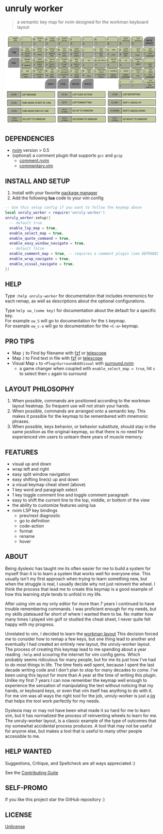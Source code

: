 # unruly worker
> a semantic key map for nvim designed for the workman keyboard layout

![unruly worker vim layout cheatsheet](./asset/cheatsheet.png)

## DEPENDENCIES
* [nvim](https://neovim.io/) version > 0.5
* (optional) a comment plugin that supports `gcc` and `gcip` 
  * [comment.nvim](https://github.com/numToStr/Comment.nvim)
  * [commentary.vim](https://github.com/tpope/vim-commentary)

## INSTALL AND SETUP
1. Install with your favorite [package manager](https://github.com/savq/paq-nvim)
2. Add the following **lua** code to your vim config

``` lua
-- Use this setup config if you want to follow the keymap above
local unruly_worker = require('unruly-worker')
unruly_worker.setup({
  -- default true
  enable_lsp_map = true,
  enable_select_map = true,
  enable_quote_command = true,
  enable_easy_window_navigate = true,
  -- default false
  enable_comment_map = true, -- requires a comment plugin (see DEPENDENCIES above)
  enable_wrap_navigate = true,
  enable_visual_navigate = true,
})
```

## HELP
Type `:help unruly-worker` for documentation that includes mnemonics for each
remap, as well as descriptions about the optional configurations.

Type `help uw_(some key)` for documentation about the default for a specific key.  
For example `uw_S` will go to documentation for the `S` keymap.  
For example `uw_c-a` will go to documentation for the `<C-a>` keymap.  

## PRO TIPS
* Map `j` to Find by filename with [fzf](https://github.com/junegunn/fzf.vim) or [telescope](https://github.com/nvim-telescope/telescope.nvim)
* Map `J` to Find text in file with [fzf](https://github.com/junegunn/fzf.vim) or [telescope](https://github.com/nvim-telescope/telescope.nvim)
* Visual Map `s` to `<Plug>SurroundAddVisual` with [surround.nvim](https://github.com/blackCauldron7/surround.nvim)
  * a game changer when coupled with `enable_select_map = true`, hit `s` to select then `s` again to surround

## LAYOUT PHILOSOPHY
1. When possible, commands are positioned according to the workman layout heatmap. So frequent use will not strain your hands.
2. When possible, commands are arranged onto a semantic key. This makes it possible for the keymap to be remembered with mnemonic phrases.
3. When possible, keys behavior, or behavior substitute, should stay in the same position as the original-keymap, so that there is no need for experienced vim users to unlearn there years of muscle memory.

## FEATURES
* visual up and down
* wrap left and right
* easy split window navigation
* easy shifting line(s) up and down
* a visual keymap cheat sheet (above)
* 1 key word and paragraph select
* 1 key toggle comment line and toggle comment paragraph
* easy to shift the current line  to the top, middle, or bottom of the view
* the ability to customize features using lua
* nvim LSP key bindings
  * prev/next diagnostic
  * go to definition
  * code-action
  * format
  * rename
  * hover

## ABOUT
Being dyslexic has taught me its often easier for me to build a system for
myself than it is to learn a system that works well for everyone else. This
usually isn't my first approach when trying to learn something new, but when
the struggle is real, I usually decide why not just reinvent the wheel. I
think the process that lead me to create this keymap is a good example of 
how this learning style tends to unfold in my life.

After using vim as my only editor for more than 7 years I continued to have
trouble remembering commands. I was proficient enough for my needs, but my
skills plateaued far short of where I wanted them to be. No matter how many
times I played vim golf or studied the cheat sheet, I never quite felt happy
with my progress.

Unrelated to vim, I decided to learn the [workman layout](https://workmanlayout.org/) 
This decision forced me to consider how to remap a few keys, but one thing lead
to another and eventually I had created an entirely new layout, the
unruly-worker layout. The process of creating this keymap lead to me spending about
a year reading `:help` and scouring the internet for vim config gems. Which
probably seems ridiculous for many people, but for me its just how I've had to
do most things in life. The time feels well spent, because I spent the last decade
writing code and I don't plan to stop for many decades to come. I've been using
this layout for more than A year at the time of writing this plugin. Unlike
my first 7 years I can now remember the keymap well enough to experience the
sensation of manipulating the text without noticing that my hands, or
keyboard keys, or even that vim itself has anything to do with it. For me vim
was all ways the right tool for the job, unruly-worker is just a
[jig](https://en.wikipedia.org/wiki/Jig_%28tool%29) that helps the tool work perfectly for my needs.


Dyslexia may or may not have been what made it so hard for me to learn vim, but
it has normalized the process of reinventing wheels to learn for me. The
unruly-worker layout, is a classic example of the type of outcomes that my
somewhat accidental process produces. A tool that may not be useful for anyone
else, but makes a tool that is useful to many other people accessible to me.

## HELP WANTED
Suggestions, Critique, and Spellcheck are all ways appreciated :)

See the [Contributing Guite](./CONTRIBUTING.md)

## SELF-PROMO
If you like this project star the GitHub repository :)

## LICENSE
[Unlicense](https://unlicense.org/)

